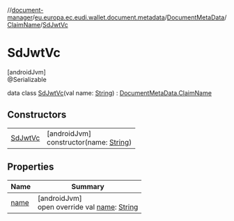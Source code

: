 //[document-manager](../../../../../index.md)/[eu.europa.ec.eudi.wallet.document.metadata](../../../index.md)/[DocumentMetaData](../../index.md)/[ClaimName](../index.md)/[SdJwtVc](index.md)

# SdJwtVc

[androidJvm]\
@Serializable

data class [SdJwtVc](index.md)(val
name: [String](https://kotlinlang.org/api/latest/jvm/stdlib/kotlin/-string/index.html)) : [DocumentMetaData.ClaimName](../index.md)

## Constructors

|                          |                                                                                                                     |
|--------------------------|---------------------------------------------------------------------------------------------------------------------|
| [SdJwtVc](-sd-jwt-vc.md) | [androidJvm]<br>constructor(name: [String](https://kotlinlang.org/api/latest/jvm/stdlib/kotlin/-string/index.html)) |

## Properties

| Name            | Summary                                                                                                                             |
|-----------------|-------------------------------------------------------------------------------------------------------------------------------------|
| [name](name.md) | [androidJvm]<br>open override val [name](name.md): [String](https://kotlinlang.org/api/latest/jvm/stdlib/kotlin/-string/index.html) |
